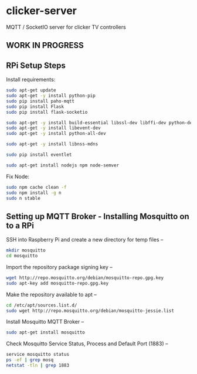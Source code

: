 # clicker-server
MQTT / SocketIO server for clicker TV controllers

## WORK IN PROGRESS

## RPi Setup Steps
Install requirements:
```bash
sudo apt-get update
sudo apt-get -y install python-pip
sudo pip install paho-mqtt
sudo pip install Flask
sudo pip install flask-socketio

sudo apt-get -y install build-essential libssl-dev libffi-dev python-dev
sudo apt-get -y install libevent-dev
sudo apt-get -y install python-all-dev

sudo apt-get -y install libnss-mdns

sudo pip install eventlet

sudo apt-get install nodejs npm node-semver

```
Fix Node:
```bash
sudo npm cache clean -f
sudo npm install -g n
sudo n stable
```
## Setting up MQTT Broker - Installing Mosquitto on to a RPi
SSH into Raspberry Pi and create a new directory for temp files –
```bash
mkdir mosquitto
cd mosquitto
```
Import the repository package signing key –
```bash
wget http://repo.mosquitto.org/debian/mosquitto-repo.gpg.key
sudo apt-key add mosquitto-repo.gpg.key
```
Make the repository available to apt –
```bash
cd /etc/apt/sources.list.d/
sudo wget http://repo.mosquitto.org/debian/mosquitto-jessie.list
```
Install Mosquitto MQTT Broker –
```bash
sudo apt-get install mosquitto
```
Check Mosquitto Service Status, Process and Default Port (1883) –
```bash
service mosquitto status
ps -ef | grep mosq
netstat -tln | grep 1883
```

